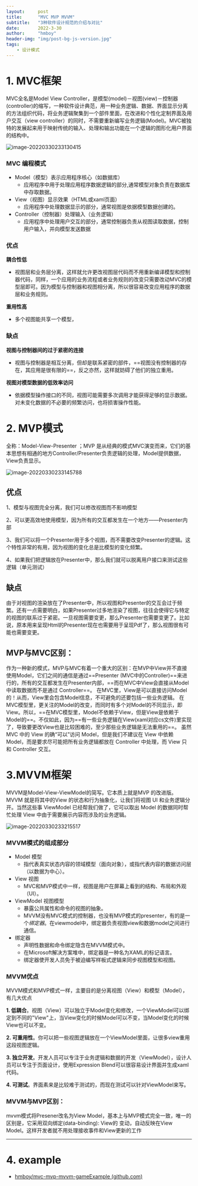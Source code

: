 ```yaml
---
layout:     post
title:      "MVC MVP MVVM"
subtitle:   "3种软件设计规范的介绍与对比"
date:       2022-3-30
author:     "hmboy"
header-img: "img/post-bg-js-version.jpg"
tags:
    - 设计模式
---
```


# 1. MVC框架

MVC全名是Model View Controller，是模型(model)－视图(view)－控制器(controller)的缩写，一种软件设计典范，用一种业务逻辑、数据、界面显示分离的方法组织代码，将业务逻辑聚集到一个部件里面，在改进和个性化定制界面及用户交互（view controller）的同时，不需要重新编写业务逻辑(Model)。MVC被独特的发展起来用于映射传统的输入、处理和输出功能在一个逻辑的图形化用户界面的结构中。

![image-20220330233130415](../images/image-20220330233130415.png)

### MVC 编程模式

- Model（模型）表示应用程序核心（如数据库）
  - 应用程序中用于处理应用程序数据逻辑的部分,通常模型对象负责在数据库中存取数据。
- View（视图）显示效果（HTML或xaml页面）
  - 应用程序中处理数据显示的部分，通常视图是依据模型数据创建的。
- Controller（控制器）处理输入（业务逻辑）
  - 应用程序中处理用户交互的部分，通常控制器负责从视图读取数据，控制用户输入，并向模型发送数据

### 优点

**耦合性低**

- 视图层和业务层分离，这样就允许更改视图层代码而不用重新编译模型和控制器代码，同样，一个应用的业务流程或者业务规则的改变只需要改动MVC的模型层即可。因为模型与控制器和视图相分离，所以很容易改变应用程序的数据层和业务规则。

**重用性高**

- 多个视图能共享一个模型，

### 缺点

**视图与控制器间的过于紧密的连接**

- 视图与控制器是相互分离，但却是联系紧密的部件，==视图没有控制器的存在，其应用是很有限的==，反之亦然，这样就妨碍了他们的独立重用。

**视图对模型数据的低效率访问**

- 依据模型操作接口的不同，视图可能需要多次调用才能获得足够的显示数据。对未变化数据的不必要的频繁访问，也将损害操作性能。

# 2. MVP模式

全称：Model-View-Presenter ；MVP 是从经典的模式MVC演变而来，它们的基本思想有相通的地方Controller/Presenter负责逻辑的处理，Model提供数据，View负责显示。

![image-20220330233145788](../images/image-20220330233145788.png)

## 优点

1、模型与视图完全分离，我们可以修改视图而不影响模型

2、可以更高效地使用模型，因为所有的交互都发生在一个地方——Presenter内部

3、我们可以将一个Presenter用于多个视图，而不需要改变Presenter的逻辑。这个特性非常的有用，因为视图的变化总是比模型的变化频繁。

4、如果我们把逻辑放在Presenter中，那么我们就可以脱离用户接口来测试这些逻辑（单元测试）



## 缺点

由于对视图的渲染放在了Presenter中，所以视图和Presenter的交互会过于频繁。还有一点需要明白，如果Presenter过多地渲染了视图，往往会使得它与特定的视图的联系过于紧密。一旦视图需要变更，那么Presenter也需要变更了。比如说，原本用来呈现Html的Presenter现在也需要用于呈现Pdf了，那么视图很有可能也需要变更。



## MVP与MVC区别：

作为一种新的模式，MVP与MVC有着一个重大的区别：在MVP中View并不直接使用Model，它们之间的通信是通过==Presenter (MVC中的Controller)==来进行的，所有的交互都发生在Presenter内部，==而在MVC中View会直接从Model中读取数据而不是通过 Controller==。
 在MVC里，View是可以直接访问Model的！从而，View里会包含Model信息，不可避免的还要包括一些业务逻辑。 在MVC模型里，更关注的Model的改变，而同时有多个对Model的不同显示，即View。所以，==在MVC模型里，Model不依赖于View，但是View是依赖于Model的==。不仅如此，因为==有一些业务逻辑在View(xaml对应cs文件)里实现了，导致要更改View也是比较困难的，至少那些业务逻辑是无法重用的==。
 虽然 MVC 中的 View 的确“可以”访问 Model，但是我们不建议在 View 中依赖 Model，而是要求尽可能把所有业务逻辑都放在 Controller 中处理，而 View 只和 Controller 交互。



# 3.MVVM框架

MVVM是Model-View-ViewModel的简写。它本质上就是MVP 的改进版。MVVM 就是将其中的View 的状态和行为抽象化，让我们将视图 UI 和业务逻辑分开。当然这些事 ViewModel 已经帮我们做了，它可以取出 Model 的数据同时帮忙处理 View 中由于需要展示内容而涉及的业务逻辑。

![image-20220330233215517](../images/image-20220330233215517.png)



### MVVM模式的组成部分

- Model 模型
  - 指代表真实状态内容的领域模型（面向对象），或指代表内容的数据访问层（以数据为中心）。
- View 视图
  - MVC和MVP模式中一样，视图是用户在屏幕上看到的结构、布局和外观（UI）。
- ViewModel 视图模型
  - 暴露公共属性和命令的视图的抽象。
  - MVVM没有MVC模式的控制器，也没有MVP模式的presenter，有的是一个*绑定器*。在viewmodel中，绑定器负责视图view和数据model之间进行通信。
- 绑定器
  - 声明性数据和命令绑定隐含在MVVM模式中。
  - 在Microsoft解决方案堆中，绑定器是一种名为XAML的标记语言。
  - 绑定器使开发人员免于被迫编写样板式逻辑来同步视图模型和视图。

### MVVM优点

MVVM模式和MVP模式一样，主要目的是分离视图（View）和模型（Model），有几大优点

**1. 低耦合**。视图（View）可以独立于Model变化和修改，一个ViewModel可以绑定到不同的"View"上，当View变化的时候Model可以不变，当Model变化的时候View也可以不变。

**2. 可重用性**。你可以把一些视图逻辑放在一个ViewModel里面，让很多view重用这段视图逻辑。

**3. 独立开发**。开发人员可以专注于业务逻辑和数据的开发（ViewModel），设计人员可以专注于页面设计，使用Expression Blend可以很容易设计界面并生成xaml代码。

**4. 可测试**。界面素来是比较难于测试的，而现在测试可以针对ViewModel来写。

###  MVVM与MVP区别：

mvvm模式将Presener改名为View Model，基本上与MVP模式完全一致，唯一的区别是，它采用双向绑定(data-binding):   View的 变动，自动反映在View Model。这样开发者就不用处理接收事件和View更新的工作

---

# 4. example

- [hmboy/mvc-mvp-mvvm-gameExample (github.com)](https://github.com/hmboy/mvc-mvp-mvvm-gameExample)

